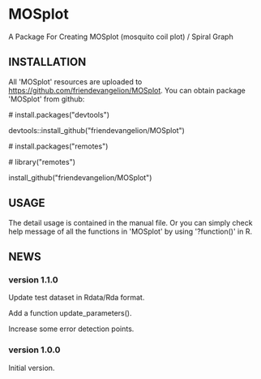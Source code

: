 # MOSplot
A Package For Creating MOSplot (mosquito coil plot) / Spiral Graph

## INSTALLATION
All 'MOSplot' resources are uploaded to https://github.com/friendevangelion/MOSplot. You can obtain package 'MOSplot' from github:

\# install.packages("devtools")

devtools::install_github("friendevangelion/MOSplot")

\# install.packages("remotes")

\# library("remotes")

install_github("friendevangelion/MOSplot")

## USAGE
The detail usage is contained in the manual file. Or you can simply check help message of all the functions in 'MOSplot' by using '?function()' in R.

## NEWS
### version 1.1.0
Update test dataset in Rdata/Rda format.

Add a function update_parameters().

Increase some error detection points.

### version 1.0.0
Initial version.
